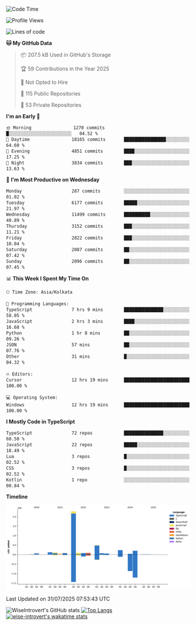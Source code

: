 <!--START_SECTION:waka-->
![Code Time](http://img.shields.io/badge/Code%20Time-2%2C419%20hrs%2059%20mins-blue)

![Profile Views](http://img.shields.io/badge/Profile%20Views-0-blue)

![Lines of code](https://img.shields.io/badge/From%20Hello%20World%20I%27ve%20Written-4.0%20million%20lines%20of%20code-blue)

**🐱 My GitHub Data** 

> 📦 207.5 kB Used in GitHub's Storage 
 > 
> 🏆 59 Contributions in the Year 2025
 > 
> 🚫 Not Opted to Hire
 > 
> 📜 115 Public Repositories 
 > 
> 🔑 53 Private Repositories 
 > 
**I'm an Early 🐤** 

```text
🌞 Morning                1270 commits        █░░░░░░░░░░░░░░░░░░░░░░░░   04.52 % 
🌆 Daytime                18165 commits       ████████████████░░░░░░░░░   64.60 % 
🌃 Evening                4851 commits        ████░░░░░░░░░░░░░░░░░░░░░   17.25 % 
🌙 Night                  3834 commits        ███░░░░░░░░░░░░░░░░░░░░░░   13.63 % 
```
📅 **I'm Most Productive on Wednesday** 

```text
Monday                   287 commits         ░░░░░░░░░░░░░░░░░░░░░░░░░   01.02 % 
Tuesday                  6177 commits        █████░░░░░░░░░░░░░░░░░░░░   21.97 % 
Wednesday                11499 commits       ██████████░░░░░░░░░░░░░░░   40.89 % 
Thursday                 3152 commits        ███░░░░░░░░░░░░░░░░░░░░░░   11.21 % 
Friday                   2822 commits        ███░░░░░░░░░░░░░░░░░░░░░░   10.04 % 
Saturday                 2087 commits        ██░░░░░░░░░░░░░░░░░░░░░░░   07.42 % 
Sunday                   2096 commits        ██░░░░░░░░░░░░░░░░░░░░░░░   07.45 % 
```


📊 **This Week I Spent My Time On** 

```text
🕑︎ Time Zone: Asia/Kolkata

💬 Programming Languages: 
TypeScript               7 hrs 9 mins        ███████████████░░░░░░░░░░   58.05 % 
JavaScript               2 hrs 3 mins        ████░░░░░░░░░░░░░░░░░░░░░   16.68 % 
Python                   1 hr 8 mins         ██░░░░░░░░░░░░░░░░░░░░░░░   09.26 % 
JSON                     57 mins             ██░░░░░░░░░░░░░░░░░░░░░░░   07.76 % 
Other                    31 mins             █░░░░░░░░░░░░░░░░░░░░░░░░   04.32 % 

🔥 Editors: 
Cursor                   12 hrs 19 mins      █████████████████████████   100.00 % 

💻 Operating System: 
Windows                  12 hrs 19 mins      █████████████████████████   100.00 % 
```

**I Mostly Code in TypeScript** 

```text
TypeScript               72 repos            ███████████████░░░░░░░░░░   60.50 % 
JavaScript               22 repos            █████░░░░░░░░░░░░░░░░░░░░   18.49 % 
Lua                      3 repos             █░░░░░░░░░░░░░░░░░░░░░░░░   02.52 % 
CSS                      3 repos             █░░░░░░░░░░░░░░░░░░░░░░░░   02.52 % 
Kotlin                   1 repo              ░░░░░░░░░░░░░░░░░░░░░░░░░   00.84 % 
```



**Timeline**

![Lines of Code chart](https://raw.githubusercontent.com/wise-introvert/wise-introvert/master/assets/bar_graph.png)


 Last Updated on 31/07/2025 07:53:43 UTC
<!--END_SECTION:waka-->

![WiseIntrovert's GitHub stats](https://github-readme-stats.vercel.app/api?username=wise-introvert&count_private=true&show_icons=true)
[![Top Langs](https://github-readme-stats.vercel.app/api/top-langs/?username=wise-introvert&langs_count=10)](https://github.com/anuraghazra/github-readme-stats)
[![wise-introvert's wakatime stats](https://github-readme-stats.vercel.app/api/wakatime?username=wiseintrovert)](https://github.com/anuraghazra/github-readme-stats)
